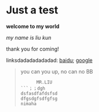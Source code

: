 # Just a test

**welcome to my world**

*my name is liu kun*

thank you for coming!

linksdadadadadadad: [baidu](www.baidu.com); [google](http://google.com)

> you can you up, no can no BB
>
> ```english
> 		MR.LIU
> ​```；；dgh
> dsfasdfafdsfsd
> dfgsdgfsdfgfsg
> nimaha
> ```

